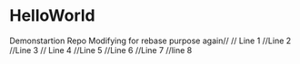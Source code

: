 # HelloWorld
Demonstartion Repo
Modifying for rebase purpose again//
// Line 1
//Line 2
//Line 3
// Line 4
//Line 5
//Line 6
//Line 7
//line 8
